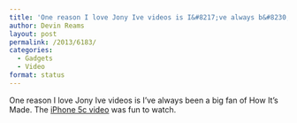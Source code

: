 ```yaml
---
title: 'One reason I love Jony Ive videos is I&#8217;ve always b&#8230;'
author: Devin Reams
layout: post
permalink: /2013/6183/
categories:
  - Gadgets
  - Video
format: status
---
```

One reason I love Jony Ive videos is I&#8217;ve always been a big fan of How It&#8217;s Made. The [iPhone 5c video][1] was fun to watch.

 [1]: http://www.apple.com/iphone-5c/videos/#video-product
